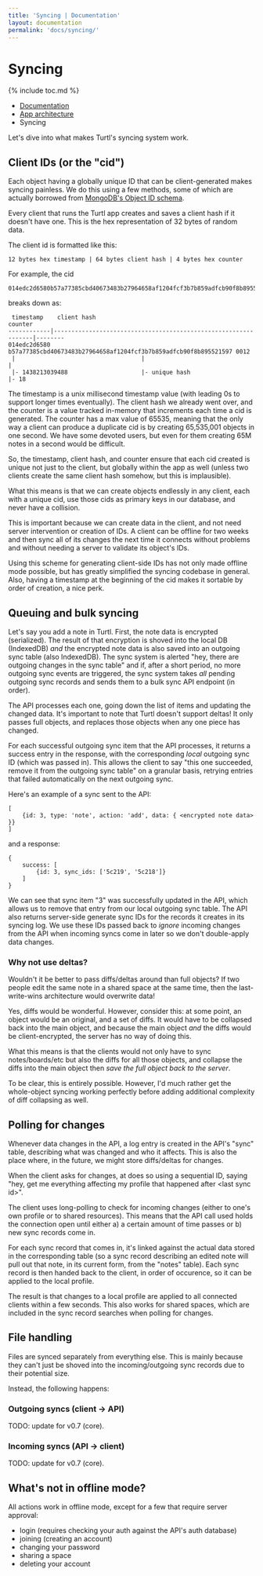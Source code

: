 ```yaml
---
title: 'Syncing | Documentation'
layout: documentation
permalink: 'docs/syncing/'
---
```


# Syncing
{% include toc.md %}

<ul class="uk-breadcrumb uk-padding-small uk-padding-remove-vertical uk-padding-remove-right">
<li><a href="/docs">Documentation</a></li>
<li><a href="/docs/architecture">App architecture</a></li>
<li>Syncing</li>
</ul>


Let's dive into what makes Turtl's syncing system work.

## Client IDs (or the "cid")

Each object having a globally unique ID that can be client-generated makes
syncing painless. We do this using a few methods, some of which are actually
borrowed from [MongoDB's Object ID schema](http://docs.mongodb.org/manual/reference/object-id/).

Every client that runs the Turtl app creates and saves a client hash if it
doesn't have one. This is the hex representation of 32 bytes of random data.

The client id is formatted like this:

~~~
12 bytes hex timestamp | 64 bytes client hash | 4 bytes hex counter
~~~

For example, the cid

~~~
014edc2d6580b57a77385cbd40673483b27964658af1204fcf3b7b859adfcb90f8b8955215970012
~~~

breaks down as:

~~~
 timestamp    client hash                                                      counter
------------|----------------------------------------------------------------|--------
014edc2d6580 b57a77385cbd40673483b27964658af1204fcf3b7b859adfcb90f8b895521597 0012
 |                                    |                                        |
 |- 1438213039488                     |- unique hash                           |- 18
~~~

The timestamp is a unix millisecond timestamp value (with leading 0s to support
longer times eventually). The client hash we already went over, and the counter
is a value tracked in-memory that increments each time a cid is generated. The
counter has a max value of 65535, meaning that the only way a client can produce
a duplicate cid is by creating 65,535,001 objects in one second. We have some
devoted users, but even for them creating 65M notes in a second would be
difficult.

So, the timestamp, client hash, and counter ensure that each cid created is
unique not just to the client, but globally within the app as well (unless two
clients create the same client hash somehow, but this is implausible).

What this means is that we can create objects endlessly in any client, each with
a unique cid, use those cids as primary keys in our database, and never have a
collision.

This is important because we can create data in the client, and not need server
intervention or creation of IDs. A client can be offline for two weeks and then
sync all of its changes the next time it connects without problems and without
needing a server to validate its object's IDs.

Using this scheme for generating client-side IDs has not only made offline mode
possible, but has greatly simplified the syncing codebase in general. Also,
having a timestamp at the beginning of the cid makes it sortable by order of
creation, a nice perk.

## Queuing and bulk syncing

Let's say you add a note in Turtl. First, the note data is encrypted
(serialized). The result of that encryption is shoved into the local DB
(IndexedDB) *and* the encrypted note data is also saved into an outgoing sync
table (also IndexedDB). The sync system is alerted "hey, there are outgoing
changes in the sync table" and if, after a short period, no more outgoing sync
events are triggered, the sync system takes *all* pending outgoing sync records
and sends them to a bulk sync API endpoint (in order).

The API processes each one, going down the list of items and updating the
changed data. It's important to note that Turtl doesn't support deltas! It only
passes full objects, and replaces those objects when any one piece has changed.

For each successful outgoing sync item that the API processes, it returns a
success entry in the response, with the corresponding *local* outgoing sync ID
(which was passed in). This allows the client to say "this one succeeded, remove
it from the outgoing sync table" on a granular basis, retrying entries that
failed automatically on the next outgoing sync.

Here's an example of a sync sent to the API:

~~~
[
    {id: 3, type: 'note', action: 'add', data: { <encrypted note data> }}
]
~~~

and a response:

~~~
{
    success: [
        {id: 3, sync_ids: ['5c219', '5c218']}
    ]
}
~~~

We can see that sync item "3" was successfully updated in the API, which allows
us to remove that entry from our local outgoing sync table. The API also returns
server-side generate sync IDs for the records it creates in its syncing log. We
use these IDs passed back to *ignore* incoming changes from the API when incoming
syncs come in later so we don't double-apply data changes.

### Why not use deltas?

Wouldn't it be better to pass diffs/deltas around than full objects? If two
people edit the same note in a shared space at the same time, then the
last-write-wins architecture would overwrite data!

Yes, diffs would be wonderful. However, consider this: at some point, an object
would be an original, and a set of diffs. It would have to be collapsed back
into the main object, and because the main object *and* the diffs would be
client-encrypted, the server has no way of doing this.

What this means is that the clients would not only have to sync notes/boards/etc
but also the diffs for all those objects, and collapse the diffs into the main
object then *save the full object back to the server*.

To be clear, this is entirely possible. However, I'd much rather get the
whole-object syncing working perfectly before adding additional complexity of
diff collapsing as well.

## Polling for changes

Whenever data changes in the API, a log entry is created in the API's "sync"
table, describing what was changed and who it affects. This is also the place
where, in the future, we might store diffs/deltas for changes.

When the client asks for changes, at does so using a sequential ID, saying "hey,
get me everything affecting my profile that happened after &lt;last sync id&gt;".

The client uses long-polling to check for incoming changes (either to one's own
profile or to shared resources). This means that the API call used holds the
connection open until either a) a certain amount of time passes or b) new sync
records come in.

For each sync record that comes in, it's linked against the actual data stored
in the corresponding table (so a sync record describing an edited note will pull
out that note, in its current form, from the "notes" table). Each sync record is
then handed back to the client, in order of occurence, so it can be applied to
the local profile.

The result is that changes to a local profile are applied to all connected
clients within a few seconds. This also works for shared spaces, which are
included in the sync record searches when polling for changes.

## File handling

Files are synced separately from everything else. This is mainly because they
can't just be shoved into the incoming/outgoing sync records due to their
potential size.

Instead, the following happens:

### Outgoing syncs (client -> API)

TODO: update for v0.7 (core).

### Incoming syncs (API -> client)

TODO: update for v0.7 (core).

## What's not in offline mode?

All actions work in offline mode, except for a few that require server approval:

- login (requires checking your auth against the API's auth database)
- joining (creating an account)
- changing your password
- sharing a space
- deleting your account

